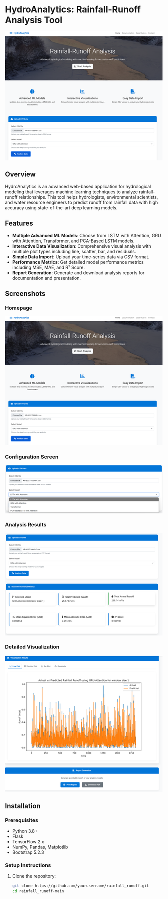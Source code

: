 # HydroAnalytics: Rainfall-Runoff Analysis Tool

![Homepage](screenshots/homepage.png)

## Overview

HydroAnalytics is an advanced web-based application for hydrological modeling that leverages machine learning techniques to analyze rainfall-runoff relationships. This tool helps hydrologists, environmental scientists, and water resource engineers to predict runoff from rainfall data with high accuracy using state-of-the-art deep learning models.

## Features

- **Multiple Advanced ML Models**: Choose from LSTM with Attention, GRU with Attention, Transformer, and PCA-Based LSTM models.
- **Interactive Data Visualization**: Comprehensive visual analysis with multiple plot types including line, scatter, bar, and residuals.
- **Simple Data Import**: Upload your time-series data via CSV format.
- **Performance Metrics**: Get detailed model performance metrics including MSE, MAE, and R² Score.
- **Report Generation**: Generate and download analysis reports for documentation and presentation.

## Screenshots

### Homepage
![Homepage](screenshots/homepage.png)

### Configuration Screen
![Configuration Screen](screenshots/configure.png)

### Analysis Results
![Analysis Results](screenshots/results.png)

### Detailed Visualization
![Detailed Visualization](screenshots/result_2.png)

## Installation

### Prerequisites
- Python 3.8+
- Flask
- TensorFlow 2.x
- NumPy, Pandas, Matplotlib
- Bootstrap 5.2.3

### Setup Instructions

1. Clone the repository:
   ```bash
   git clone https://github.com/yourusername/rainfall_runoff.git
   cd rainfall_runoff-main

   